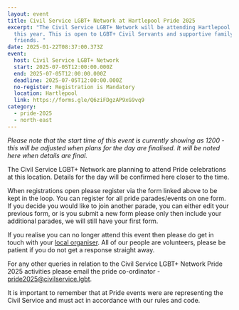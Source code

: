 ```yaml
---
layout: event
title: Civil Service LGBT+ Network at Hartlepool Pride 2025
excerpt: "The Civil Service LGBT+ Network will be attending Hartlepool Pride
  this year. This is open to LGBT+ Civil Servants and supportive family and
  friends. "
date: 2025-01-22T08:37:00.373Z
event:
  host: Civil Service LGBT+ Network
  start: 2025-07-05T12:00:00.000Z
  end: 2025-07-05T12:00:00.000Z
  deadline: 2025-07-05T12:00:00.000Z
  no-register: Registration is Mandatory
  location: Hartlepool
  link: https://forms.gle/Q6ziFDgzAP9xG9vq9
category:
  - pride-2025
  - north-east
---
```

*P﻿lease note that the start time of this event is currently showing as 1200 - this will be adjusted when plans for the day are finalised. It will be noted here when details are final.*

The Civil Service LGBT+ Network are planning to attend Pride celebrations at this location. Details for the day will be confirmed here closer to the time. 

When registrations open please register via the form linked above to be kept in the loop. You can register for all pride parades/events on one form. If you decide you would like to join another parade, you can either edit your previous form, or is you submit a new form please only then include your additional parades, we will still have your first form.

I﻿f you realise you can no longer attend this event then please do get in touch with your [local organiser](https://www.civilservice.lgbt/team/). All of our people are volunteers, please be patient if you do not get a response straight away. 

F﻿or any other queries in relation to the Civil Service LGBT+ Network Pride 2025 activities please email the pride co-ordinator - [pride2025@civilservice.lgbt](mailto:pride2025@civilservice.lgbt).

I﻿t is important to remember that at Pride events were are representing the Civil Service and must act in accordance with our rules and code.